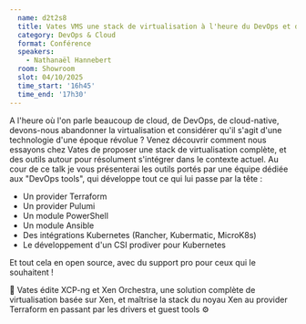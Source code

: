 ```yaml
---
  name: d2t2s8
  title: Vates VMS une stack de virtualisation à l'heure du DevOps et du cloud-native ? (et une alternative à VMware !)
  category: DevOps & Cloud
  format: Conférence
  speakers: 
    - Nathanaël Hannebert
  room: Showroom
  slot: 04/10/2025
  time_start: '16h45'
  time_end: '17h30'
---
```

A l'heure où l'on parle beaucoup de cloud, de DevOps, de cloud-native, devons-nous abandonner la virtualisation et considérer qu'il s'agit d'une technologie d'une époque révolue ?
Venez découvrir comment nous essayons chez Vates de proposer une stack de virtualisation complète, et des outils autour pour résolument s'intégrer dans le contexte actuel.
Au cour de ce talk je vous présenterai les outils portés par une équipe dédiée aux "DevOps tools", qui développe tout ce qui lui passe par la tête :

- Un provider Terraform
- Un provider Pulumi
- Un module PowerShell
- Un module Ansible
- Des intégrations Kubernetes (Rancher, Kubermatic, MicroK8s)
- Le développement d'un CSI prodiver pour Kubernetes

Et tout cela en open source, avec du support pro pour ceux qui le souhaitent !

🚀 Vates édite XCP-ng et Xen Orchestra, une solution complète de virtualisation basée sur Xen, et maîtrise la stack du noyau Xen au provider Terraform en passant par les drivers et guest tools ⚙️
